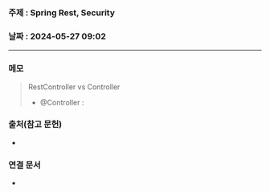 ### 주제 : Spring Rest, Security

### 날짜 : 2024-05-27 09:02
----
### 메모
> RestController vs Controller
> 	- @Controller : 

### 출처(참고 문헌)
-

### 연결 문서
-
